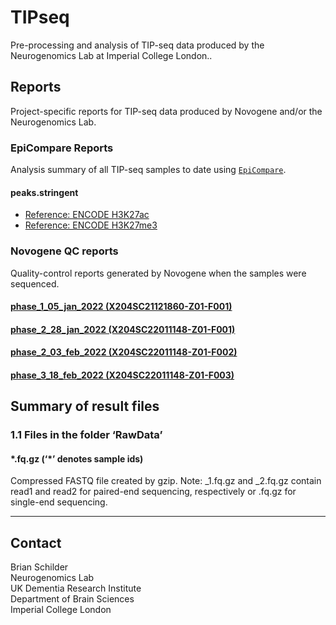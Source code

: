 # TIPseq
Pre-processing and analysis of TIP-seq data produced by the Neurogenomics Lab at Imperial College London..

## Reports

Project-specific reports for TIP-seq data produced by Novogene and/or the Neurogenomics Lab.

### EpiCompare Reports 

Analysis summary of all TIP-seq samples to date using [`EpiCompare`](https://github.com/neurogenomics/EpiCompare).  

#### peaks.stringent 

- [Reference: ENCODE  H3K27ac](https://neurogenomics.github.io/TIPseq/reports/encode_ac/EpiCompare.html)  
- [Reference: ENCODE  H3K27me3](https://neurogenomics.github.io/TIPseq/reports/encode_me3/EpiCompare.html)  


### Novogene QC reports

Quality-control reports generated by Novogene when the samples were sequenced.  

#### [phase_1_05_jan_2022 (X204SC21121860-Z01-F001)](https://neurogenomics.github.io/TIPseq/reports/X204SC21121860-Z01-F001_final_20211223211941/X204SC21121860-Z01-F001_Report.html) 

#### [phase_2_28_jan_2022 (X204SC22011148-Z01-F001)](https://neurogenomics.github.io/TIPseq/reports/X204SC22011148-Z01-F001_final_20220126114345/X204SC22011148-Z01-F001_Report.html)  

#### [phase_2_03_feb_2022 (X204SC22011148-Z01-F002)](https://neurogenomics.github.io/TIPseq/reports/X204SC22011148-Z01-F002_final_20220201023634/X204SC22011148-Z01-F002_Report.html) 

#### [phase_3_18_feb_2022 (X204SC22011148-Z01-F003)](https://neurogenomics.github.io/TIPseq/reports/X204SC22011148-Z01-F003_final_20220216094408/X204SC22011148-Z01-F003_Report.html) 


## Summary of result files
### 1.1 Files in the folder ‘RawData’
#### \*.fq.gz (‘\*’ denotes sample ids)  

Compressed FASTQ file created by gzip. Note: _1.fq.gz and _2.fq.gz contain read1 and read2 for paired-end sequencing, respectively or .fq.gz for single-end sequencing.  

<hr>

## Contact 

Brian Schilder  
Neurogenomics Lab  
UK Dementia Research Institute  
Department of Brain Sciences  
Imperial College London  
